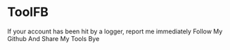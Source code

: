 # ToolFB
If your account has been hit by a logger, report me immediately
Follow My Github And Share My Tools
Bye
